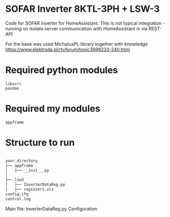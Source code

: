 # SOFAR Inverter 8KTL-3PH + LSW-3
Code for SOFAR Inverter for HomeAssistant.
This is not typical integration - running on isolate server communication with HomeAssistant is via REST-API

For the base was used MichaluxPL library together with knowledge https://www.elektroda.pl/rtvforum/topic3698233-240.html
# Required python modules
```
libscrc
pandas
```

# Required my modules
```
appframe
```

# Structure to run
```bash

your_directory
├── appframe
│   ├── __init__.py
|
├── lsw3
│   ├── InverterDataReg.py
│   ├── registers.xls
config.cfg
control.log
```
  

Main file: InverterDataReg.py
Configuration